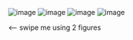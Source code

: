 <!DOCTYPE html>
<html lang="en">
<head>
    <meta charset="UTF-8">
    <meta name="viewport" content="width=device-width, initial-scale=1.0">
    <title>hover tilt cards</title>
    <link rel="stylesheet" href="scrolling.css">
</head>
<body>
    <div class="card">
        <img src="https://m.media-amazon.com/images/I/51DwGfBvcBL._AC_UF894,1000_QL80_.jpg" alt="image">
        <img src="https://www.clipartbest.com/cliparts/9iz/LEK/9izLEKz4T.jpg" alt="image">
        <img src="https://browsecat.art/sites/default/files/tom-and-jerry-wallpapers-84466-1261550-5589773.png" alt="image">
        <img src="https://i.pinimg.com/474x/fd/37/0d/fd370d3298aa581469ae5de0ab266640.jpg" alt="image">
    </div>
<p><-- swipe me using 2 figures</p>    
</body>
</html>

